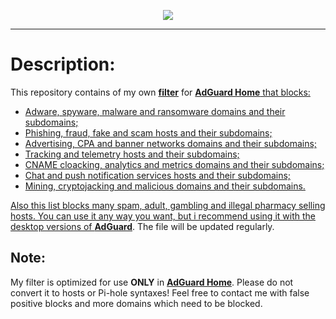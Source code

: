 <p align="center">
<img src="https://raw.githubusercontent.com/ammnt/AmmoniteFilter/master/ammnt_logo.png" />
</p>

***

# Description:

This repository contains of my own <b><a href="https://ammnt.com/filter.txt">filter</a></b> for <a href="https://adguard.com/en/adguard-home.html"><b>AdGuard Home</b> that blocks:
- Adware, spyware, malware and ransomware domains and their subdomains;
- Phishing, fraud, fake and scam hosts and their subdomains;
- Advertising, CPA and banner networks domains and their subdomains;
- Tracking and telemetry hosts and their subdomains;
- CNAME cloacking, analytics and metrics domains and their subdomains;
- Chat and push notification services hosts and their subdomains;
- Mining, cryptojacking and malicious domains and their subdomains.

Also this list blocks many spam, adult, gambling and illegal pharmacy selling hosts. You can use it any way you want, but i recommend using it with the desktop versions of <b><a href="https://adguard.com/en/adguard-mac/overview.html">AdGuard</a></b>. The file will be updated regularly.

## Note:

My filter is optimized for use <b>ONLY</b> in <b><a href="https://github.com/AdguardTeam/AdGuardHome">AdGuard Home</a></b>. Please do not convert it to hosts or Pi-hole syntaxes! Feel free to contact me with false positive blocks and more domains which need to be blocked.
